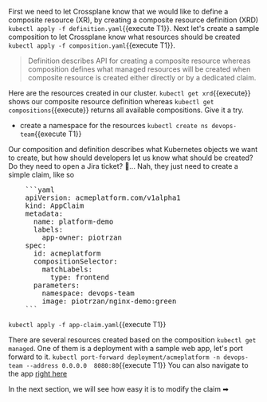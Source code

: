First we need to let Crossplane know that we would like to define a composite resource (XR), by creating a composite resource definition (XRD) `kubectl apply -f definition.yaml`{{execute T1}}. Next let's create a sample composition to let Crossplane know what resources should be created `kubectl apply -f composition.yaml`{{execute T1}}.

> Definition describes API for creating a composite resource whereas composition defines what managed resources will be created when composite resource is created either directly or by a dedicated claim.

Here are the resources created in our cluster. `kubectl get xrd`{{execute}} shows our composite resource definition whereas `kubectl get compositions`{{execute}} returns all available compositions. Give it a try.

- create a namespace for the resources `kubectl create ns devops-team`{{execute T1}}

Our composition and definition describes what Kubernetes objects we want to create, but how should developers let us know what should be created? Do they need to open a Jira ticket? 😤... Nah, they just need to create a simple claim, like so

<pre>
    ```yaml
    apiVersion: acmeplatform.com/v1alpha1
    kind: AppClaim
    metadata:
      name: platform-demo 
      labels:
        app-owner: piotrzan
    spec:
      id: acmeplatform
      compositionSelector:
        matchLabels:
          type: frontend
      parameters:
        namespace: devops-team
        image: piotrzan/nginx-demo:green
    ```
</pre>

`kubectl apply -f app-claim.yaml`{{execute T1}}

There are several resources created based on the composition `kubectl get managed`. One of them is a deployment with a sample web app, let's port forward to it.
`kubectl port-forward deployment/acmeplatform -n devops-team --address 0.0.0.0  8080:80`{{execute T1}}
You can also navigate to the app [right here](https://[[HOST_SUBDOMAIN]]-8080-[[KATACODA_HOST]].environments.katacoda.com/)

In the next section, we will see how easy it is to modify the claim ➡


